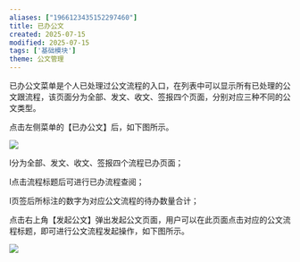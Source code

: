 ```yaml
---
aliases: ["1966123435152297460"]
title: 已办公文
created: 2025-07-15
modified: 2025-07-15
tags: ['基础模块']
theme: 公文管理
---
```


已办公文菜单是个人已处理过公文流程的入口，在列表中可以显示所有已处理的公文跟流程，该页面分为全部、发文、收文、签报四个页面，分别对应三种不同的公文类型。

点击左侧菜单的【已办公文】后，如下图所示。

![](a2ce71ae0f690bbd64b6a52d816d7280.jpg)

l分为全部、发文、收文、签报四个流程已办页面；

l点击流程标题后可进行已办流程查阅；

l页签后所标注的数字为对应公文流程的待办数量合计；

点击右上角【发起公文】弹出发起公文页面，用户可以在此页面点击对应的公文流程标题，即可进行公文流程发起操作，如下图所示。

![](a820274d02d2197a461a76c9f8c05436.jpg)